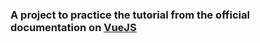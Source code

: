 ### A project to practice the tutorial from the official documentation on [VueJS](https://www.vuemastery.com/courses/intro-to-vue-js/)